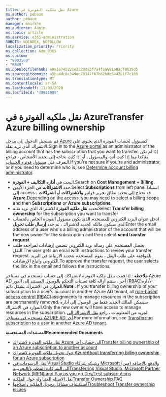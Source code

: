 ```yaml
---
title: نقل ملكيه الفوترة في Azure
ms.author: pebaum
author: pebaum
manager: mnirkhe
ms.audience: Admin
ms.topic: article
ms.service: o365-administration
ROBOTS: NOINDEX, NOFOLLOW
localization_priority: Priority
ms.collection: Adm_O365
ms.custom:
- "9003560"
- "6849"
ms.openlocfilehash: e9a1e74b321e2c2dda5f7a4f69681a0acf0635d5
ms.sourcegitcommit: a5ba4dc8c349ed79147f67b62bde544281f7c106
ms.translationtype: MT
ms.contentlocale: ar-SA
ms.lasthandoff: 11/03/2020
ms.locfileid: "48921989"
---
```

# <a name="transfer-azure-billing-ownership"></a><span data-ttu-id="1ac3d-102">نقل ملكيه الفوترة في Azure</span><span class="sxs-lookup"><span data-stu-id="1ac3d-102">Transfer Azure billing ownership</span></span>

<span data-ttu-id="1ac3d-103">قم بتسجيل الدخول إلى [مدخل Azure](https://portal.azure.com/) كمسؤول لحساب الفوترة الذي يحتوي علي الاشتراك الذي تريد نقله.</span><span class="sxs-lookup"><span data-stu-id="1ac3d-103">Sign in to the [Azure portal](https://portal.azure.com/) as an administrator of the billing account that has the subscription that you want to transfer.</span></span> <span data-ttu-id="1ac3d-104">إذا لم تكن متاكدا مما إذا كنت أنت والمسؤول ، أو إذا كنت بحاجه إلى تحديد الأشخاص ، فراجع التعرف علي [مسؤول فوتره الحساب](https://docs.microsoft.com/azure/cost-management-billing/understand/subscription-transfer#whoisaa).</span><span class="sxs-lookup"><span data-stu-id="1ac3d-104">If you're not sure if you're and administrator, or if you need to determine who is, see [Determine account billing administrator](https://docs.microsoft.com/azure/cost-management-billing/understand/subscription-transfer#whoisaa).</span></span>

- <span data-ttu-id="1ac3d-105">البحث في **أداره التكاليف + الفوترة**.</span><span class="sxs-lookup"><span data-stu-id="1ac3d-105">Search on **Cost Management + Billing**.</span></span>
- <span data-ttu-id="1ac3d-106">حدد **الاشتراكات** من الجزء الأيمن.</span><span class="sxs-lookup"><span data-stu-id="1ac3d-106">Select **Subscriptions** from left pane.</span></span> <span data-ttu-id="1ac3d-107">استنادا إلى access ، قد تحتاج إلى تحديد نطاق تحرير فواتير **والاشتراكات** أو **اشتراكات Azure**.</span><span class="sxs-lookup"><span data-stu-id="1ac3d-107">Depending on the access, you may need to select a billing scope and then **Subscriptions** or **Azure subscriptions**.</span></span>
- <span data-ttu-id="1ac3d-108">تحديد **نقل ملكيه الفوترة** للاشتراك الذي تريد نقله</span><span class="sxs-lookup"><span data-stu-id="1ac3d-108">Select **Transfer billing ownership** for the subscription you want to transfer</span></span>
- <span data-ttu-id="1ac3d-109">ادخل عنوان البريد الكتروني للمستخدم الذي يكون مسؤول الفوترة الخاص بالحساب الذي سيكون مالكه الجديد للاشتراك ، ثم حدد **إرسال طلب تحويل**</span><span class="sxs-lookup"><span data-stu-id="1ac3d-109">Enter the email address of a user who's a billing administrator of the account that will be the new owner for the subscription and then select **send transfer request**</span></span>
- <span data-ttu-id="1ac3d-110">يحصل المستخدم علي رسالة بريد الكتروني تتضمن إرشادات لمراجعه طلب النقل.</span><span class="sxs-lookup"><span data-stu-id="1ac3d-110">The user gets an email with instructions to review your transfer request.</span></span> <span data-ttu-id="1ac3d-111">للموافقة علي طلب النقل ، يقوم المستخدم بتحديد الارتباط في البريد الكتروني واتباع الإرشادات.</span><span class="sxs-lookup"><span data-stu-id="1ac3d-111">To approve the transfer request, the user selects the link in the email and follows the instructions.</span></span>

<span data-ttu-id="1ac3d-112">**ملاحظه** : إذا قمت بنقل ملكيه الفوترة لاشتراكك إلى حساب مستخدم في مستاجر Azure AD آخر ، ستتم أزاله كافة تعيينات [التحكم بالوصول المستند إلى الدور (RBAC)](https://docs.microsoft.com/azure/role-based-access-control/overview?WT.mc_id=Portal-Microsoft_Azure_Support)لأداره الموارد في الاشتراك بشكل دائم.</span><span class="sxs-lookup"><span data-stu-id="1ac3d-112">**Note** : If you transfer billing ownership of your subscription to a user's account in another Azure AD tenant, all [role-based access control (RBAC)](https://docs.microsoft.com/azure/role-based-access-control/overview?WT.mc_id=Portal-Microsoft_Azure_Support)assignments to manage resources in the subscription are permanently removed.</span></span> <span data-ttu-id="1ac3d-113">سيتمكن المالك الجديد فقط من الوصول إلى أداره الموارد في الاشتراك.</span><span class="sxs-lookup"><span data-stu-id="1ac3d-113">Only the new owner will have access to manage resources in the subscription.</span></span> <span data-ttu-id="1ac3d-114">لمزيد من المعلومات ، راجع [نقل الاشتراك إلى مستخدم في مستاجر AZURE AD آخر](https://docs.microsoft.com/azure/active-directory/managed-identities-azure-resources/known-issues?WT.mc_id=Portal-Microsoft_Azure_Support).</span><span class="sxs-lookup"><span data-stu-id="1ac3d-114">For more information, see [Transferring subscription to a user in another Azure AD tenant](https://docs.microsoft.com/azure/active-directory/managed-identities-azure-resources/known-issues?WT.mc_id=Portal-Microsoft_Azure_Support).</span></span>

<span data-ttu-id="1ac3d-115">**المستندات المستحسنة**</span><span class="sxs-lookup"><span data-stu-id="1ac3d-115">**Recommended Documents**</span></span>

- [<span data-ttu-id="1ac3d-116">نقل ملكيه الفوترة لاشتراك Azure إلى حساب آخر</span><span class="sxs-lookup"><span data-stu-id="1ac3d-116">Transfer billing ownership of an Azure subscription to another account</span></span>](https://docs.microsoft.com/azure/cost-management-billing/manage/billing-subscription-transfer)
- [<span data-ttu-id="1ac3d-117">حول تحويل ملكيه الفوترة لاشتراك Azure</span><span class="sxs-lookup"><span data-stu-id="1ac3d-117">About transferring billing ownership for an Azure subscription</span></span>](https://docs.microsoft.com//azure/cost-management-billing/understand/subscription-transfer)
- [<span data-ttu-id="1ac3d-118">نقل الرسومات في Visual Studio وشبكه شركاء Microsoft (مبن) والدفع بالاضافه إلى الشركات المطورة/التجريبية</span><span class="sxs-lookup"><span data-stu-id="1ac3d-118">Transferring Visual Studio, Microsoft Partner Network (MPN) and Pay as you go Dev/Test subscriptions</span></span>](https://docs.microsoft.com/azure/billing/billing-subscription-transfer?WT.mc_id=Portal-Microsoft_Azure_Support#transferring-visual-studio-microsoft-partner-network-mpn-and-pay-as-you-go-devtest-subscriptions)
- [<span data-ttu-id="1ac3d-119">نقل الاسئله المتداولة حول الملكية</span><span class="sxs-lookup"><span data-stu-id="1ac3d-119">Transfer Ownership FAQ</span></span>](https://docs.microsoft.com/azure/billing/billing-subscription-transfer?WT.mc_id=Portal-Microsoft_Azure_Support#frequently-asked-questions-faq-for-senders)
- [<span data-ttu-id="1ac3d-120">استكشاف مشاكل تحويل الملكية وإصلاحها</span><span class="sxs-lookup"><span data-stu-id="1ac3d-120">Troubleshoot Transfer ownership issues</span></span>](https://docs.microsoft.com/azure/billing/billing-subscription-transfer?WT.mc_id=Portal-Microsoft_Azure_Support#troubleshooting)
